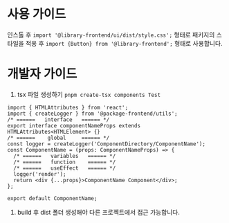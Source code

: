 # 사용 가이드

인스톨 후 `import '@library-frontend/ui/dist/style.css';` 형태로 패키지의 스타일을 적용 후 `import {Button} from '@library-frontend';` 형태로 사용합니다.

# 개발자 가이드

1. tsx 파일 생성하기
   `pnpm create-tsx components Test`

```tsx
import { HTMLAttributes } from 'react';
import { createLogger } from '@package-frontend/utils';
/* ======   interface   ====== */
export interface componentNameProps extends HTMLAttributes<HTMLElement> {}
/* ======    global     ====== */
const logger = createLogger('ComponentDirectory/ComponentName');
const ComponentName = (props: ComponentNameProps) => {
  /* ======   variables   ====== */
  /* ======   function    ====== */
  /* ======   useEffect   ====== */
  logger('render');
  return <div {...props}>ComponentName Component</div>;
};

export default ComponentName;
```

1. build 후 dist 폴더 생성해야 다른 프로젝트에서 접근 가능합니다.

